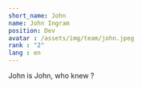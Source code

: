 ```yaml
---
short_name: John
name: John Ingram
position: Dev
avatar : /assets/img/team/john.jpeg
rank : "2"
lang : en
---
```

John is John, who knew ?
